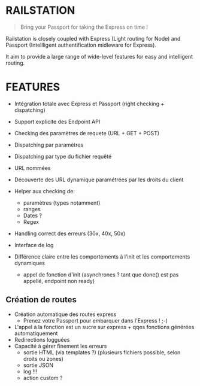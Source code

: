 RAILSTATION
===========

> Bring your Passport for taking the Express on time !

Railstation is closely coupled with Express (Light routing for Node) and Passport (Intellligent authentification midleware for Express).

It aim to provide a large range of wide-level features for easy and intelligent routing.

FEATURES
========

- Intégration totale avec Express et Passport (right checking + dispatching)
- Support explicite des Endpoint API
- Checking des paramètres de requete (URL + GET + POST)
- Dispatching par paramètres
- Dispatching par type du fichier requêté
- URL nommées
- Découverte des URL dynamique paramétrées par les droits du client
- Helper aux checking de:
  * paramètres (types notamment)
  * ranges
  * Dates ?
  * Regex
- Handling correct des erreurs (30x, 40x, 50x)
- Interface de log

- Différence claire entre les comportements à l'init et les comportements dynamiques
  * appel de fonction d'init (asynchrones ? tant que done() est pas appellé, endpoint non ready)


Création de routes
------------------

- Création automatique des routes express
  * Prenez votre Passport pour embarquer dans l'Express ! ;-)
- L'appel à la fonction est un sucre sur express + qqes fonctions générées automatiquement
- Redirections logguées
- Capacité à gérer finement les erreurs
  * sortie HTML (via templates ?) (plusieurs fichiers possible, selon droits ou zones)
  * sortie JSON
  * log !!!
  * action custom ?

